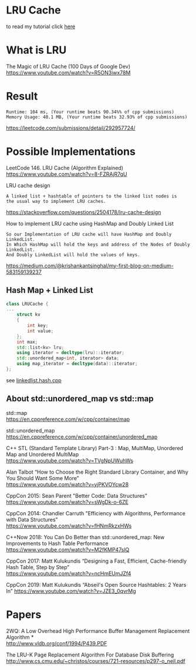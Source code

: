 # LRU Cache

to read my tutorial click [here](../../cpp/lru/readme.md)

# What is LRU

The Magic of LRU Cache (100 Days of Google Dev)  
https://www.youtube.com/watch?v=R5ON3iwx78M  

# Result

```
Runtime: 104 ms, (Your runtime beats 90.34%% of cpp submissions)
Memory Usage: 40.1 MB, (Your runtime beats 32.93% of cpp submissions)
```
https://leetcode.com/submissions/detail/292957724/  

# Possible Implementations

LeetCode 146. LRU Cache (Algorithm Explained)  
https://www.youtube.com/watch?v=8-FZRAjR7qU  

LRU cache design  
```
A linked list + hashtable of pointers to the linked list nodes is 
the usual way to implement LRU caches. 
```
https://stackoverflow.com/questions/2504178/lru-cache-design  
  
How to implement LRU cache using HashMap and Doubly Linked List  
```
So our Implementation of LRU cache will have HashMap and Doubly LinkedList. 
In Which HashMap will hold the keys and address of the Nodes of Doubly LinkedList. 
And Doubly LinkedList will hold the values of keys.
```
https://medium.com/@krishankantsinghal/my-first-blog-on-medium-583159139237  

## Hash Map + Linked List

```c++
class LRUCache {
...    
    struct kv
    {
        int key;
        int value;
    };
    int max;
    std::list<kv> lru;
    using iterator = decltype(lru)::iterator;
    std::unordered_map<int, iterator> data;
    using map_iterator = decltype(data)::iterator;
};
```
see [linkedlist.hash.cpp](./linkedlist.hash.cpp)

## About std::unordered_map vs std::map

std::map  
https://en.cppreference.com/w/cpp/container/map

std::unordered_map  
https://en.cppreference.com/w/cpp/container/unordered_map

C++ STL (Standard Template Library) Part-3 : Map, MultiMap, Unordered Map and Unordered MultiMap  
https://www.youtube.com/watch?v=TVgNpUWuhWs  

Alan Talbot “How to Choose the Right Standard Library Container, and Why You Should Want Some More”  
https://www.youtube.com/watch?v=yjPKVOYcw28

CppCon 2015: Sean Parent "Better Code: Data Structures"  
https://www.youtube.com/watch?v=sWgDk-o-6ZE  

CppCon 2014: Chandler Carruth "Efficiency with Algorithms, Performance with Data Structures"  
https://www.youtube.com/watch?v=fHNmRkzxHWs  

C++Now 2018: You Can Do Better than std::unordered_map: New Improvements to Hash Table Performance  
https://www.youtube.com/watch?v=M2fKMP47slQ  

CppCon 2017: Matt Kulukundis “Designing a Fast, Efficient, Cache-friendly Hash Table, Step by Step”  
https://www.youtube.com/watch?v=ncHmEUmJZf4  

CppCon 2019: Matt Kulukundis “Abseil's Open Source Hashtables: 2 Years In”
https://www.youtube.com/watch?v=JZE3_0qvrMg

# Papers

2WQ: A Low Overhead High Performance Buffer Management Replacement Algorithm *  
http://www.vldb.org/conf/1994/P439.PDF  

The LRU-K Page Replacement Algorithm For Database Disk Buffering  
http://www.cs.cmu.edu/~christos/courses/721-resources/p297-o_neil.pdf  